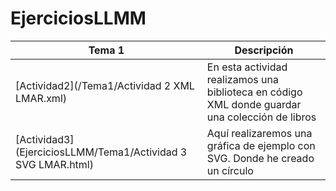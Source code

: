 # EjerciciosLLMM

Tema 1 | Descripción
----------- | -----------
[Actividad2](/Tema1/Actividad 2 XML LMAR.xml) | En esta actividad realizamos una biblioteca en código XML donde guardar una colección de libros
[Actividad3](EjerciciosLLMM/Tema1/Actividad 3 SVG LMAR.html) | Aquí realizaremos una gráfica de ejemplo con SVG. Donde he creado un círculo
